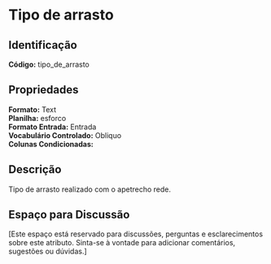 # Tipo de arrasto

## Identificação
**Código:** tipo_de_arrasto

## Propriedades
**Formato:** Text  
**Planilha:** esforco  
**Formato Entrada:** Entrada  
**Vocabulário Controlado:** Obliquo  
**Colunas Condicionadas:**   

## Descrição
Tipo de arrasto realizado com o apetrecho rede.

## Espaço para Discussão
[Este espaço está reservado para discussões, perguntas e esclarecimentos sobre este atributo. Sinta-se à vontade para adicionar comentários, sugestões ou dúvidas.]
